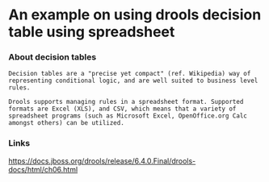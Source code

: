 # An example on using drools decision table using spreadsheet

### About decision tables
```
Decision tables are a "precise yet compact" (ref. Wikipedia) way of representing conditional logic, and are well suited to business level rules.

Drools supports managing rules in a spreadsheet format. Supported formats are Excel (XLS), and CSV, which means that a variety of spreadsheet programs (such as Microsoft Excel, OpenOffice.org Calc amongst others) can be utilized.
```

### Links
https://docs.jboss.org/drools/release/6.4.0.Final/drools-docs/html/ch06.html

